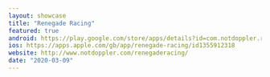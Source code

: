 ```yaml
---
layout: showcase
title: "Renegade Racing"
featured: true
android: https://play.google.com/store/apps/details?id=com.notdoppler.renegaderacing
ios: https://apps.apple.com/gb/app/renegade-racing/id1355912318
website: http://www.notdoppler.com/renegaderacing/
date: "2020-03-09"
---
```

